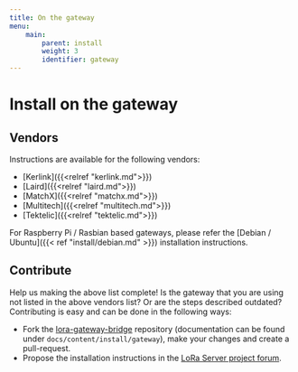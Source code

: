 ```yaml
---
title: On the gateway
menu:
    main:
        parent: install
        weight: 3
        identifier: gateway
---
```


# Install on the gateway

## Vendors

Instructions are available for the following vendors:

* [Kerlink]({{<relref "kerlink.md">}})
* [Laird]({{<relref "laird.md">}})
* [MatchX]({{<relref "matchx.md">}})
* [Multitech]({{<relref "multitech.md">}})
* [Tektelic]({{<relref "tektelic.md">}})

For Raspberry Pi / Rasbian based gateways, please refer the
[Debian / Ubuntu]({{< ref "install/debian.md" >}}) installation instructions.

## Contribute

Help us making the above list complete! Is the gateway that you are using not
listed in the above vendors list? Or are the steps described outdated?
Contributing is easy and can be done in the following ways:

* Fork the [lora-gateway-bridge](https://github.com/brocaar/lora-gateway-bridge)
  repository (documentation can be found under `docs/content/install/gateway`),
  make your changes and create a pull-request.
* Propose the installation instructions in the [LoRa Server project forum](https://forum.loraserver.io).
